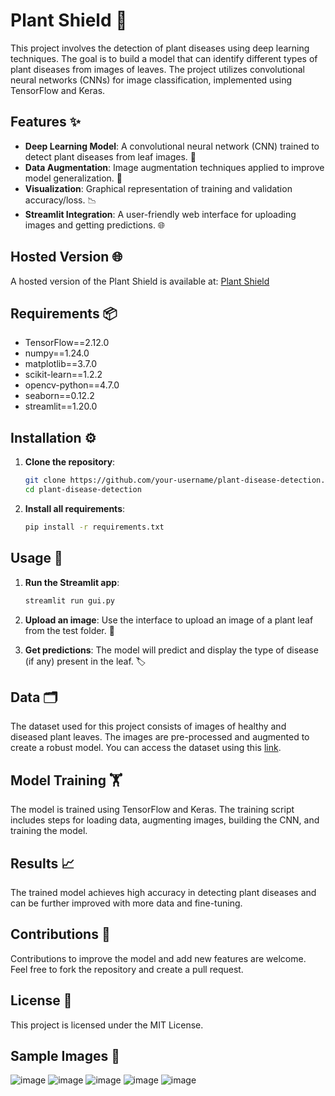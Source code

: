 # Plant Shield 🌱

This project involves the detection of plant diseases using deep learning techniques. The goal is to build a model that can identify different types of plant diseases from images of leaves. The project utilizes convolutional neural networks (CNNs) for image classification, implemented using TensorFlow and Keras.

## Features ✨

- **Deep Learning Model**: A convolutional neural network (CNN) trained to detect plant diseases from leaf images. 🧠
- **Data Augmentation**: Image augmentation techniques applied to improve model generalization. 🔄
- **Visualization**: Graphical representation of training and validation accuracy/loss. 📉
- **Streamlit Integration**: A user-friendly web interface for uploading images and getting predictions. 🌐

## Hosted Version 🌐

A hosted version of the Plant Shield is available at: [Plant Shield](https://plant-shield.streamlit.app/)

## Requirements 📦

- TensorFlow==2.12.0
- numpy==1.24.0
- matplotlib==3.7.0
- scikit-learn==1.2.2
- opencv-python==4.7.0
- seaborn==0.12.2
- streamlit==1.20.0

## Installation ⚙️

1. **Clone the repository**:
    ```bash
    git clone https://github.com/your-username/plant-disease-detection.git
    cd plant-disease-detection
    ```

2. **Install all requirements**:
    ```bash
    pip install -r requirements.txt
    ```

## Usage 🚀

1. **Run the Streamlit app**:
    ```bash
    streamlit run gui.py
    ```

2. **Upload an image**: Use the interface to upload an image of a plant leaf from the test folder. 📸
3. **Get predictions**: The model will predict and display the type of disease (if any) present in the leaf. 🏷️

## Data 🗂️

The dataset used for this project consists of images of healthy and diseased plant leaves. The images are pre-processed and augmented to create a robust model. You can access the dataset using this [link](https://www.kaggle.com/datasets/vipoooool/new-plant-diseases-dataset).

## Model Training 🏋️

The model is trained using TensorFlow and Keras. The training script includes steps for loading data, augmenting images, building the CNN, and training the model.

## Results 📈

The trained model achieves high accuracy in detecting plant diseases and can be further improved with more data and fine-tuning.

## Contributions 🤝

Contributions to improve the model and add new features are welcome. Feel free to fork the repository and create a pull request.

## License 📝

This project is licensed under the MIT License.

## Sample Images 📸
![image](https://github.com/Akshat-Raii/Plant_Disease_Detection/assets/141046886/dcb1e8e1-6905-44be-bcf0-517fbf676abe)
![image](https://github.com/Akshat-Raii/Plant_Disease_Detection/assets/141046886/6f8e5e4c-3c63-4041-b42f-685d093db278)
![image](https://github.com/Akshat-Raii/Plant_Disease_Detection/assets/141046886/e508599b-a8ed-4788-ab2b-d9f3432cc186)
![image](https://github.com/Akshat-Raii/Plant_Disease_Detection/assets/141046886/bfd513d5-3323-48c9-836a-94f542e97bf4)
![image](https://github.com/Akshat-Raii/Plant_Disease_Detection/assets/141046886/5782040d-e32a-4446-be89-7a2ccaedcad9)
